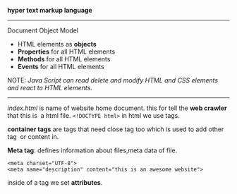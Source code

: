
**hyper text markup language**

* * *

Document Object Model

- HTML elements as **objects**
- **Properties** for all HTML elements
- **Methods** for all HTML elements
- **Events** for all HTML elements

NOTE: *Java Script can read delete and modify HTML and CSS elements and react to HTML elements.*

* * *

*index.html* is name of website home document.
this for tell the **web crawler** that this is  a html file.
`<!DOCTYPE html>`
in html we use tags.

**container tags** are tags that need close tag too which is used to add other tag  or content in.

**Meta tag**: defines information about files,meta data of file.

```
<meta charset="UTF-8">
<meta name="description" content="this is an awesome website">
```

inside of a tag we set **attributes**.